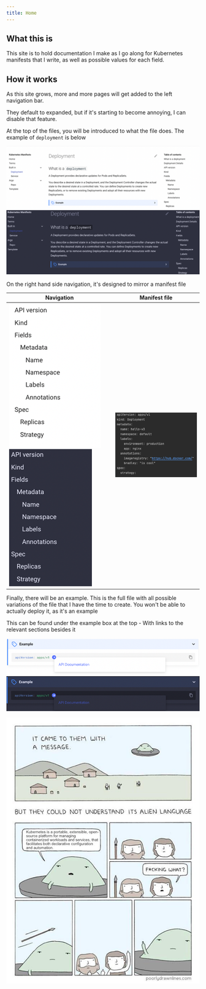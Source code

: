 ```yaml
---
title: Home
---
```



## What this is

This site is to hold documentation I make as I go along for Kubernetes manifests that I write, as well as possible values
for each field.

## How it works

As this site grows, more and more pages will get added to the left navigation bar.

They default to expanded, but if it's starting to become annoying, I can disable that feature.

At the top of the files, you will be introduced to what the file does. The example of `deployment` is below


![](assets/light-deployment.png#only-light)
![](assets/dark-deployment.png#only-dark)

On the right hand side navigation, it's designed to mirror a manifest file

| Navigation                                                                                    | Manifest file                   |
|-----------------------------------------------------------------------------------------------|---------------------------------|
| ![](assets/light-deployment-nav.png#only-light) ![](assets/dark-deployment-nav.png#only-dark) | ![](assets/light-deployment-file.png) |

Finally, there will be an example. This is the full file with all possible variations of the file that I have the time to create.
You won't be able to actually deploy it, as it's an example

This can be found under the example box at the top - With links to the relevant sections besides it

![](assets/light-example.png#only-light)
![](assets/dark-example.png#only-dark)

![](assets/meme.png#only-dark)